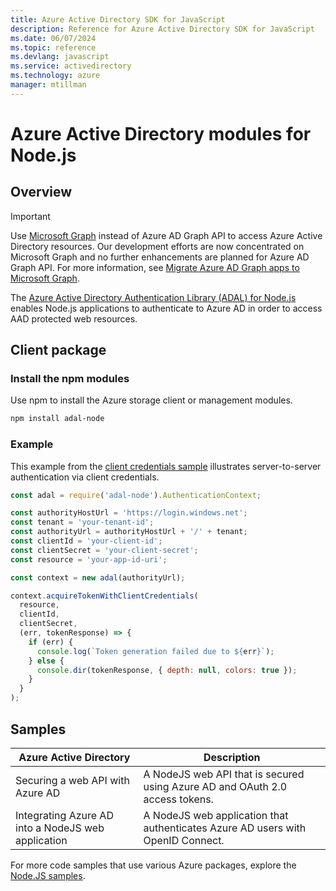 ```yaml
---
title: Azure Active Directory SDK for JavaScript
description: Reference for Azure Active Directory SDK for JavaScript
ms.date: 06/07/2024
ms.topic: reference
ms.devlang: javascript
ms.service: activedirectory
ms.technology: azure
manager: mtillman
---
```

# Azure Active Directory modules for Node.js

## Overview

> [!IMPORTANT]
> Use [Microsoft Graph](https://graph.microsoft.io/) instead of Azure AD Graph API to access Azure Active Directory resources. Our development efforts are now concentrated on Microsoft Graph and no further enhancements are planned for Azure AD Graph API. For more information, see [Migrate Azure AD Graph apps to Microsoft Graph](https://docs.microsoft.com/graph/migrate-azure-ad-graph-overview).

The [Azure Active Directory Authentication Library (ADAL) for Node.js](https://www.npmjs.com/package/adal-node) enables Node.js applications to authenticate to Azure AD in order to access AAD protected web resources.

## Client package

### Install the npm modules

Use npm to install the Azure storage client or management modules.

```bash
npm install adal-node
```   

### Example

This example from the [client credentials sample](https://github.com/MSOpenTech/azure-activedirectory-library-for-nodejs/blob/master/sample/client-credentials-sample.js) illustrates server-to-server authentication via client credentials.

```Node.js
const adal = require('adal-node').AuthenticationContext;

const authorityHostUrl = 'https://login.windows.net';
const tenant = 'your-tenant-id';
const authorityUrl = authorityHostUrl + '/' + tenant;
const clientId = 'your-client-id';
const clientSecret = 'your-client-secret';
const resource = 'your-app-id-uri';

const context = new adal(authorityUrl);

context.acquireTokenWithClientCredentials(
  resource,
  clientId,
  clientSecret,
  (err, tokenResponse) => {
    if (err) {
      console.log(`Token generation failed due to ${err}`);
    } else {
      console.dir(tokenResponse, { depth: null, colors: true });
    }
  }
);
```

## Samples

| **Azure Active Directory** | **Description** |
|---|---|
| Securing a web API with Azure AD | A NodeJS web API that is secured using Azure AD and OAuth 2.0 access tokens. |
| Integrating Azure AD into a NodeJS web application | A NodeJS web application that authenticates Azure AD users with OpenID Connect. |

For more code samples that use various Azure packages, explore the [Node.JS samples](https://azure.microsoft.com/resources/samples/?platform=nodejs).